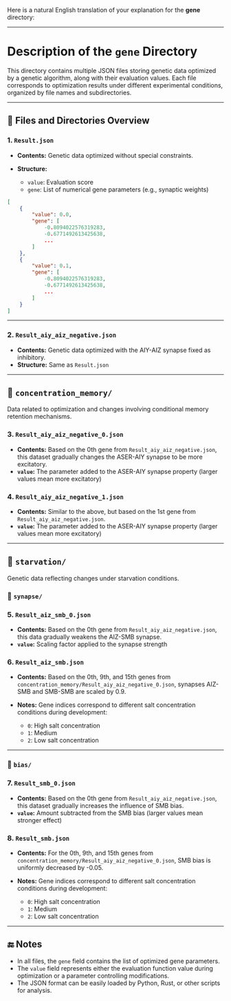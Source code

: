Here is a natural English translation of your explanation for the **gene** directory:

---

# Description of the `gene` Directory

This directory contains multiple JSON files storing genetic data optimized by a genetic algorithm, along with their evaluation values. Each file corresponds to optimization results under different experimental conditions, organized by file names and subdirectories.

---

## 📁 Files and Directories Overview

### 1. `Result.json`

* **Contents:** Genetic data optimized without special constraints.
* **Structure:**

  * `value`: Evaluation score
  * `gene`: List of numerical gene parameters (e.g., synaptic weights)

```json
[
    {
        "value": 0.0,
        "gene": [
            -0.8094022576319283,
            -0.6771492613425638,
            ...
        ]
    },
    {
        "value": 0.1,
        "gene": [
            -0.8094022576319283,
            -0.6771492613425638,
            ...
        ]
    }
]
```

---

### 2. `Result_aiy_aiz_negative.json`

* **Contents:** Genetic data optimized with the AIY-AIZ synapse fixed as inhibitory.
* **Structure:** Same as `Result.json`

---

## 📁 `concentration_memory/`

Data related to optimization and changes involving conditional memory retention mechanisms.

### 3. `Result_aiy_aiz_negative_0.json`

* **Contents:** Based on the 0th gene from `Result_aiy_aiz_negative.json`, this dataset gradually changes the ASER-AIY synapse to be more excitatory.
* **`value`:** The parameter added to the ASER-AIY synapse property (larger values mean more excitatory)

### 4. `Result_aiy_aiz_negative_1.json`

* **Contents:** Similar to the above, but based on the 1st gene from `Result_aiy_aiz_negative.json`.
* **`value`:** The parameter added to the ASER-AIY synapse property (larger values mean more excitatory)

---

## 📁 `starvation/`

Genetic data reflecting changes under starvation conditions.

### 🔸 `synapse/`

### 5. `Result_aiz_smb_0.json`

* **Contents:** Based on the 0th gene from `Result_aiy_aiz_negative.json`, this data gradually weakens the AIZ-SMB synapse.
* **`value`:** Scaling factor applied to the synapse strength

### 6. `Result_aiz_smb.json`

* **Contents:** Based on the 0th, 9th, and 15th genes from `concentration_memory/Result_aiy_aiz_negative_0.json`, synapses AIZ-SMB and SMB-SMB are scaled by 0.9.
* **Notes:** Gene indices correspond to different salt concentration conditions during development:

  * `0`: High salt concentration
  * `1`: Medium
  * `2`: Low salt concentration

---

### 🔸 `bias/`

### 7. `Result_smb_0.json`

* **Contents:** Based on the 0th gene from `Result_aiy_aiz_negative.json`, this dataset gradually increases the influence of SMB bias.
* **`value`:** Amount subtracted from the SMB bias (larger values mean stronger effect)

### 8. `Result_smb.json`

* **Contents:** For the 0th, 9th, and 15th genes from `concentration_memory/Result_aiy_aiz_negative_0.json`, SMB bias is uniformly decreased by -0.05.
* **Notes:** Gene indices correspond to different salt concentration conditions during development:

  * `0`: High salt concentration
  * `1`: Medium
  * `2`: Low salt concentration

---

## 🔚 Notes

* In all files, the `gene` field contains the list of optimized gene parameters.
* The `value` field represents either the evaluation function value during optimization or a parameter controlling modifications.
* The JSON format can be easily loaded by Python, Rust, or other scripts for analysis.
